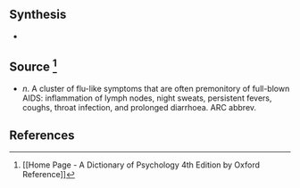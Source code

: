 ## Synthesis
- 
## Source [^1]
- $n$. A cluster of flu-like symptoms that are often premonitory of full-blown AIDS: inflammation of lymph nodes, night sweats, persistent fevers, coughs, throat infection, and prolonged diarrhoea. ARC abbrev.
## References

[^1]: [[Home Page - A Dictionary of Psychology 4th Edition by Oxford Reference]]